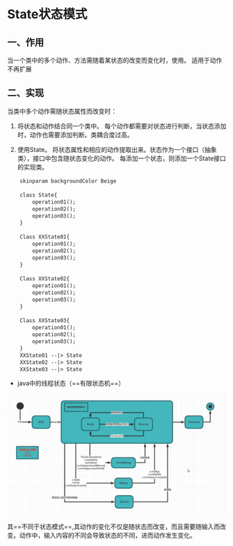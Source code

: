 # State状态模式

## 一、作用

当一个类中的多个动作、方法需随着某状态的改变而变化时，使用。
适用于动作不再扩展

## 二、实现

当类中多个动作需随状态属性而改变时：

1. 将状态和动作结合同一个类中。
    每个动作都需要对状态进行判断，当状态添加时，动作也需要添加判断。类耦合度过高。

2. 使用State。
    将状态属性和相应的动作提取出来。状态作为一个接口（抽象类），接口中包含随状态变化的动作。
    每添加一个状态，则添加一个State接口的实现类。

```puml
    skinparam backgroundColor Beige

    class State{
        operation01();
        operation02();
        operation03();
    }

    Class XXState01{
        operation01();
        operation02();
        operation03();
    }

    Class XXState02{
        operation01();
        operation02();
        operation03();
    }

    Class XXState03{
        operation01();
        operation02();
        operation03();
    }
    XXState01 --|> State
    XXState02 --|> State
    XXState03 --|> State

```

- java中的线程状态（==有限状态机==）

![2020-03-20-22-31-37](./imgs/5.9、State状态模式.md/2020-03-20-22-31-37.png)

其==不同于状态模式==,其动作的变化不仅是随状态而改变，而且需要随输入而改变。动作中，输入内容的不同会导致状态的不同，进而动作发生变化。
